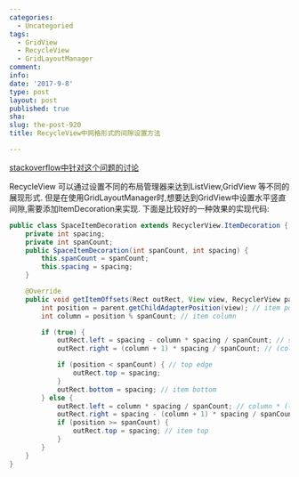 ```yaml
---
categories:
  - Uncategoried
tags:
  - GridView
  - RecycleView
  - GridLayoutManager
comment: 
info: 
date: '2017-9-8'
type: post
layout: post
published: true
sha: 
slug: the-post-920
title: RecycleView中网格形式的间隙设置方法

---
```

[stackoverflow中针对这个问题的讨论]("https://stackoverflow.com/questions/28531996/android-recyclerview-gridlayoutmanager-column-spacing#_=_")

RecycleView 可以通过设置不同的布局管理器来达到ListView,GridView 等不同的展现形式.
但是在使用GridLayoutManager时,想要达到GridView中设置水平竖直间隙,需要添加ItemDecoration来实现.
下面是比较好的一种效果的实现代码:

```java
public class SpaceItemDecoration extends RecyclerView.ItemDecoration {
    private int spacing;
    private int spanCount;
    public SpaceItemDecoration(int spanCount, int spacing) {
        this.spanCount = spanCount;
        this.spacing = spacing;
    }

    @Override
    public void getItemOffsets(Rect outRect, View view, RecyclerView parent, RecyclerView.State state) {
        int position = parent.getChildAdapterPosition(view); // item position
        int column = position % spanCount; // item column

        if (true) {
            outRect.left = spacing - column * spacing / spanCount; // spacing - column * ((1f / spanCount) * spacing)
            outRect.right = (column + 1) * spacing / spanCount; // (column + 1) * ((1f / spanCount) * spacing)

            if (position < spanCount) { // top edge
                outRect.top = spacing;
            }
            outRect.bottom = spacing; // item bottom
        } else {
            outRect.left = column * spacing / spanCount; // column * ((1f / spanCount) * spacing)
            outRect.right = spacing - (column + 1) * spacing / spanCount; // spacing - (column + 1) * ((1f /    spanCount) * spacing)
            if (position >= spanCount) {
                outRect.top = spacing; // item top
            }
        }
    }
}
```